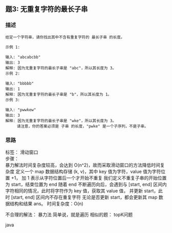 ## 题3: 无重复字符的最长子串

### 描述
```
给定一个字符串，请你找出其中不含有重复字符的 最长子串 的长度。

示例 1:

输入: "abcabcbb"
输出: 3 
解释: 因为无重复字符的最长子串是 "abc"，所以其长度为 3。
示例 2:

输入: "bbbbb"
输出: 1
解释: 因为无重复字符的最长子串是 "b"，所以其长度为 1。
示例 3:

输入: "pwwkew"
输出: 3
解释: 因为无重复字符的最长子串是 "wke"，所以其长度为 3。
     请注意，你的答案必须是 子串 的长度，"pwke" 是一个子序列，不是子串。

```

### 思路

标签： 滑动窗口    
步骤：     
暴力解法时间复杂度较高，会达到 O(n^2)，故而采取滑动窗口的方法降低时间复杂度
定义一个 map 数据结构存储 (k, v)，其中 key 值为字符，value 值为字符位置 +1，
加 1 表示从字符位置后一个才开始不重复
我们定义不重复子串的开始位置为 start，结束位置为 end
随着 end 不断遍历向后，会遇到与 [start, end] 区间内字符相同的情况，此时将字符作为 key 值，获取其 value 值，
并更新 start，此时 [start, end] 区间内不存在重复字符
无论是否更新 start，都会更新其 map 数据结构和结果 ans。
时间复杂度：O(n)



不合理的解法： 暴力法
    简单说，就是遍历
相似的题： topK问题


java
```

```






